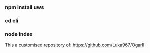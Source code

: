 ### npm install uws
### cd cli
### node index

This a customised repository of:
https://github.com/Luka967/OgarII
